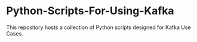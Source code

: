 # Python-Scripts-For-Using-Kafka
This repository hosts a collection of Python scripts designed for Kafka Use Cases.

